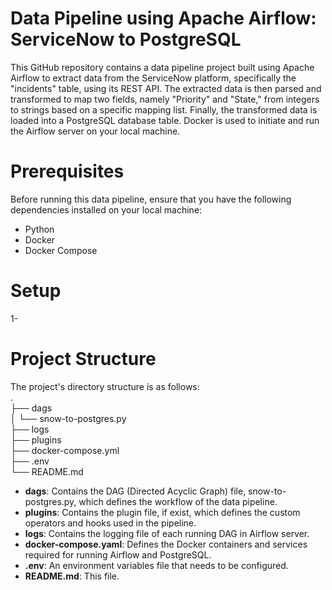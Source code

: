 # Data Pipeline using Apache Airflow: ServiceNow to PostgreSQL
This GitHub repository contains a data pipeline project built using Apache Airflow to extract data from the ServiceNow platform, specifically the "incidents" table, using its REST API. The extracted data is then parsed and transformed to map two fields, namely "Priority" and "State," from integers to strings based on a specific mapping list. Finally, the transformed data is loaded into a PostgreSQL database table. Docker is used to initiate and run the Airflow server on your local machine.

# Prerequisites
Before running this data pipeline, ensure that you have the following dependencies installed on your local machine:
- Python
- Docker
- Docker Compose

# Setup
1- 

# Project Structure
The project's directory structure is as follows:  
.  
├── dags  
│   └── snow-to-postgres.py  
├── logs  
├── plugins  
├── docker-compose.yml  
├── .env  
└── README.md  
- **dags**: Contains the DAG (Directed Acyclic Graph) file, snow-to-postgres.py, which defines the workflow of the data pipeline.
- **plugins**: Contains the plugin file, if exist, which defines the custom operators and hooks used in the pipeline.
- **logs**: Contains the logging file of each running DAG in Airflow server.
- **docker-compose.yaml**: Defines the Docker containers and services required for running Airflow and PostgreSQL.
- **.env**: An environment variables file that needs to be configured.
- **README.md**: This file.



